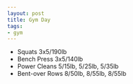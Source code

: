 ```yaml
---
layout: post
title: Gym Day
tags:
- gym
---
```


- Squats 3x5/190lb
- Bench Press 3x5/140lb
- Power Cleans 5/15lb, 5/25lb, 5/35lb
- Bent-over Rows 8/50lb, 8/55lb, 8/55lb
